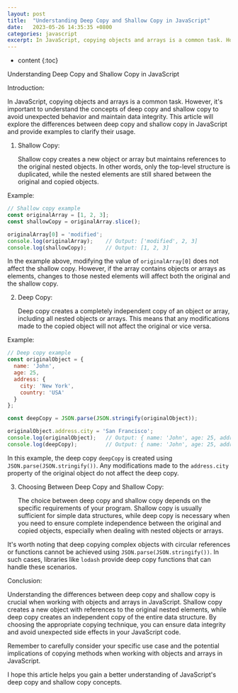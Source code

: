 ```yaml
---
layout: post
title:  "Understanding Deep Copy and Shallow Copy in JavaScript"
date:   2023-05-26 14:35:35 +0800
categories: javascript
excerpt: In JavaScript, copying objects and arrays is a common task. However, it's important to understand the concepts of deep copy and shallow copy to avoid unexpected behavior and maintain data integrity. This article will explore the differences between deep copy and shallow copy in JavaScript and provide examples to clarify their usage.
---
```


* content
{:toc}

Understanding Deep Copy and Shallow Copy in JavaScript

Introduction:

In JavaScript, copying objects and arrays is a common task. However, it's important to understand the concepts of deep copy and shallow copy to avoid unexpected behavior and maintain data integrity. This article will explore the differences between deep copy and shallow copy in JavaScript and provide examples to clarify their usage.

1. Shallow Copy:

    Shallow copy creates a new object or array but maintains references to the original nested objects. In other words, only the top-level structure is duplicated, while the nested elements are still shared between the original and copied objects.

Example:

```js
// Shallow copy example
const originalArray = [1, 2, 3];
const shallowCopy = originalArray.slice();

originalArray[0] = 'modified';
console.log(originalArray);    // Output: ['modified', 2, 3]
console.log(shallowCopy);      // Output: [1, 2, 3]
```

In the example above, modifying the value of `originalArray[0]` does not affect the shallow copy. However, if the array contains objects or arrays as elements, changes to those nested elements will affect both the original and the shallow copy.

2. Deep Copy:

    Deep copy creates a completely independent copy of an object or array, including all nested objects or arrays. This means that any modifications made to the copied object will not affect the original or vice versa.

Example:

```js
// Deep copy example
const originalObject = { 
  name: 'John',
  age: 25,
  address: {
    city: 'New York',
    country: 'USA'
  }
};

const deepCopy = JSON.parse(JSON.stringify(originalObject));

originalObject.address.city = 'San Francisco';
console.log(originalObject);   // Output: { name: 'John', age: 25, address: { city: 'San Francisco', country: 'USA' } }
console.log(deepCopy);         // Output: { name: 'John', age: 25, address: { city: 'New York', country: 'USA' } }
```

In this example, the deep copy `deepCopy` is created using `JSON.parse(JSON.stringify())`. Any modifications made to the `address.city` property of the original object do not affect the deep copy.

3. Choosing Between Deep Copy and Shallow Copy:

    The choice between deep copy and shallow copy depends on the specific requirements of your program. Shallow copy is usually sufficient for simple data structures, while deep copy is necessary when you need to ensure complete independence between the original and copied objects, especially when dealing with nested objects or arrays.

It's worth noting that deep copying complex objects with circular references or functions cannot be achieved using `JSON.parse(JSON.stringify())`. In such cases, libraries like `lodash` provide deep copy functions that can handle these scenarios.

Conclusion:

Understanding the differences between deep copy and shallow copy is crucial when working with objects and arrays in JavaScript. Shallow copy creates a new object with references to the original nested elements, while deep copy creates an independent copy of the entire data structure. By choosing the appropriate copying technique, you can ensure data integrity and avoid unexpected side effects in your JavaScript code.

Remember to carefully consider your specific use case and the potential implications of copying methods when working with objects and arrays in JavaScript.

I hope this article helps you gain a better understanding of JavaScript's deep copy and shallow copy concepts.
